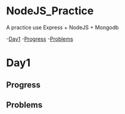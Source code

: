 # NodeJS_Practice
A practice use Express + NodeJS + Mongodb

-[Day1](#Day1)
  -[Progress](#Progress)
  -[Problems](#Problems)

# Day1
## Progress
## Problems
